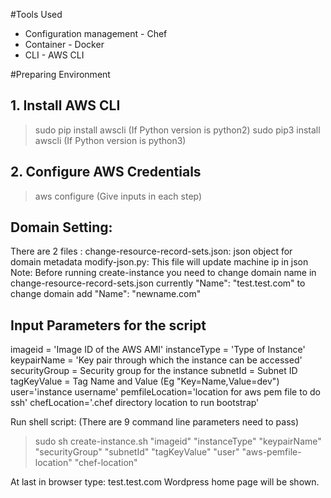 

#Tools Used

* Configuration management - Chef
* Container - Docker
* CLI - AWS CLI

#Preparing Environment

## 1. Install AWS CLI
> sudo pip install awscli (If Python version is python2)
> sudo pip3 install awscli (If Python version is python3)
## 2. Configure AWS Credentials
> aws configure (Give inputs in each step)
  


## Domain Setting:
There are 2 files :
change-resource-record-sets.json: json object for domain metadata
modify-json.py: This file will update machine ip in json
Note: Before running create-instance you need to change domain name in change-resource-record-sets.json
 currently "Name": "test.test.com"
 to change domain add "Name": "newname.com"  

## Input Parameters for the script

imageid = 'Image ID of the AWS AMI'
instanceType = 'Type of Instance'
keypairName = 'Key pair through which the instance can be accessed'
securityGroup = Security group for the instance
subnetId = Subnet ID
tagKeyValue = Tag Name and Value (Eg  "Key=Name,Value=dev")
user='instance username'
pemfileLocation='location for aws pem file to do ssh'
chefLocation='.chef directory location to run bootstrap'

Run shell script: (There are 9 command line parameters need to pass)
 > sudo sh create-instance.sh "imageid" "instanceType" "keypairName" "securityGroup" "subnetId" "tagKeyValue" "user" "aws-pemfile-location" "chef-location"



 At last in browser type: test.test.com
  Wordpress home page will be shown.

